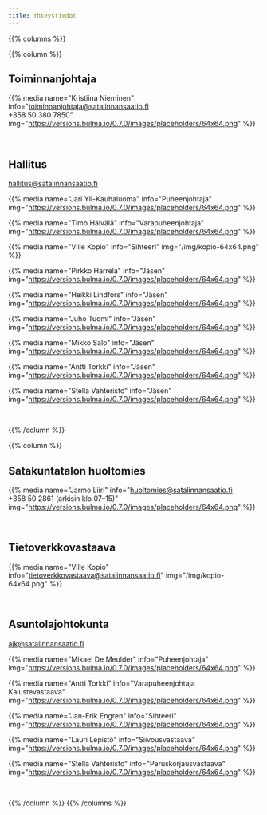 ```yaml
---
title: Yhteystiedot
---
```


{{% columns %}}

{{% column %}}

Toiminnanjohtaja
----------------
{{% media
    name="Kristiina Nieminen"
    info="toiminnanjohtaja@satalinnansaatio.fi<br>+358 50 380 7850"
    img="https://versions.bulma.io/0.7.0/images/placeholders/64x64.png"
%}}

<br>

Hallitus
--------
hallitus@satalinnansaatio.fi

{{% media
    name="Jari Yli-Kauhaluoma"
    info="Puheenjohtaja"
    img="https://versions.bulma.io/0.7.0/images/placeholders/64x64.png"
%}}

{{% media
    name="Timo Häivälä"
    info="Varapuheenjohtaja"
    img="https://versions.bulma.io/0.7.0/images/placeholders/64x64.png"
%}}

{{% media
    name="Ville Kopio"
    info="Sihteeri"
    img="/img/kopio-64x64.png"
%}}

{{% media
    name="Pirkko Harrela"
    info="Jäsen"
    img="https://versions.bulma.io/0.7.0/images/placeholders/64x64.png"
%}}

{{% media
    name="Heikki Lindfors"
    info="Jäsen"
    img="https://versions.bulma.io/0.7.0/images/placeholders/64x64.png"
%}}

{{% media
    name="Juho Tuomi"
    info="Jäsen"
    img="https://versions.bulma.io/0.7.0/images/placeholders/64x64.png"
%}}

{{% media
    name="Mikko Salo"
    info="Jäsen"
    img="https://versions.bulma.io/0.7.0/images/placeholders/64x64.png"
%}}

{{% media
    name="Antti Torkki"
    info="Jäsen"
    img="https://versions.bulma.io/0.7.0/images/placeholders/64x64.png"
%}}

{{% media
    name="Stella Vahteristo"
    info="Jäsen"
    img="https://versions.bulma.io/0.7.0/images/placeholders/64x64.png"
%}}

<br>

{{% /column %}}

{{% column %}}

Satakuntatalon huoltomies
-------------------------
{{% media
    name="Jarmo Liiri"
    info="huoltomies@satalinnansaatio.fi<br>+358 50 2861 (arkisin klo 07–15)"
    img="https://versions.bulma.io/0.7.0/images/placeholders/64x64.png"
%}}

<br>

Tietoverkkovastaava
-------------------
{{% media
    name="Ville Kopio"
    info="tietoverkkovastaava@satalinnansaatio.fi"
    img="/img/kopio-64x64.png"
%}}

<br>

Asuntolajohtokunta
------------------
ajk@satalinnansaatio.fi

{{% media
    name="Mikael De Meulder"
    info="Puheenjohtaja"
    img="https://versions.bulma.io/0.7.0/images/placeholders/64x64.png"
%}}

{{% media
    name="Antti Torkki"
    info="Varapuheenjohtaja<br>Kalustevastaava"
    img="https://versions.bulma.io/0.7.0/images/placeholders/64x64.png"
%}}

{{% media
    name="Jan-Erik Engren"
    info="Sihteeri"
    img="https://versions.bulma.io/0.7.0/images/placeholders/64x64.png"
%}}

{{% media
    name="Lauri Lepistö"
    info="Siivousvastaava"
    img="https://versions.bulma.io/0.7.0/images/placeholders/64x64.png"
%}}

{{% media
    name="Stella Vahteristo"
    info="Peruskorjausvastaava"
    img="https://versions.bulma.io/0.7.0/images/placeholders/64x64.png"
%}}

<br>

{{% /column %}}
{{% /columns %}}
